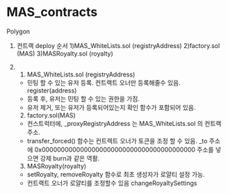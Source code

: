 # MAS_contracts
Polygon
1. 컨트랙 deploy 순서
  1)MAS_WhiteLists.sol (registryAddress)
  2)factory.sol (MAS)
  3)MASRoyalty.sol (royalty)
  
2. 1) MAS_WhiteLists.sol (registryAddress)
    - 민팅 할 수 있는 유저 등록. 컨트랙트 오너만 등록해줄수 있음. register(address)
    - 등록 후, 유저는 민팅 할 수 있는 권한을 가짐.
    - 유저 제거, 또는 유저가 등록되어있는지 확인 함수가 포함되어 있음.
   2) factory.sol(MAS)
    - 컨스트럭터에, _proxyRegistryAddress 는 MAS_WhiteLists.sol 의 컨트랙 주소.
    - transfer_forced() 함수는 컨트렉트 오너가 토큰을 조정 할 수 있음. _to 주소에 0x0000000000000000000000000000000000000000 주소를 넣으면 강제 burn과 같은 역활.
   3) MASRoyalty(royalty)
    - setRoyalty, removeRoyalty 함수로 최초 생성자가 로얄티 설정 가능.
    - 컨트랙트 오너가 로얄티를 조정할수 있음 changeRoyaltySettings
